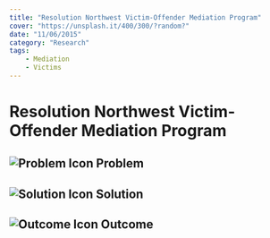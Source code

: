 ```yaml
---
title: "Resolution Northwest Victim-Offender Mediation Program"
cover: "https://unsplash.it/400/300/?random?"
date: "11/06/2015"
category: "Research"
tags:
    - Mediation
    - Victims  
---
```


# Resolution Northwest Victim-Offender Mediation Program

## ![Problem Icon](https://github.com/google/material-design-icons/raw/master/alert/1x_web/ic_error_outline_black_48dp.png "Problem") Problem

## ![Solution Icon](https://github.com/google/material-design-icons/raw/master/action/1x_web/ic_lightbulb_outline_black_48dp.png "Solution") Solution

## ![Outcome Icon](https://github.com/google/material-design-icons/raw/master/action/1x_web/ic_view_list_black_48dp.png "Outcome") Outcome

